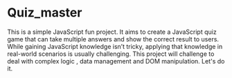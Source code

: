 # Quiz_master
This is a simple JavaScript fun project. It aims to create a JavaScript quiz game that can take multiple answers and show the correct result to users.  While gaining JavaScript knowledge isn’t tricky, applying that knowledge in real-world scenarios is usually challenging. This project will challenge to deal with complex logic , data management and DOM manipulation. Let's do it.
